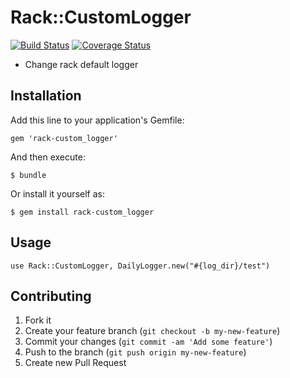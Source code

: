 # Rack::CustomLogger
[![Build Status](https://travis-ci.org/SpringMT/rack-custom_logger.png)](https://travis-ci.org/SpringMT/rack-custom_logger)
[![Coverage Status](https://coveralls.io/repos/SpringMT/rack-custom_logger/badge.png)](https://coveralls.io/r/SpringMT/rack-custom_logger)

* Change rack default logger

## Installation

Add this line to your application's Gemfile:

    gem 'rack-custom_logger'

And then execute:

    $ bundle

Or install it yourself as:

    $ gem install rack-custom_logger

## Usage

```
use Rack::CustomLogger, DailyLogger.new("#{log_dir}/test")
```

## Contributing

1. Fork it
2. Create your feature branch (`git checkout -b my-new-feature`)
3. Commit your changes (`git commit -am 'Add some feature'`)
4. Push to the branch (`git push origin my-new-feature`)
5. Create new Pull Request
